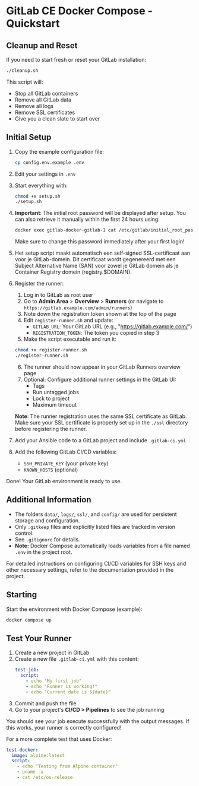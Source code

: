 # GitLab CE Docker Compose - Quickstart

## Cleanup and Reset

If you need to start fresh or reset your GitLab installation:

```bash
./cleanup.sh
```

This script will:
- Stop all GitLab containers
- Remove all GitLab data
- Remove all logs
- Remove SSL certificates
- Give you a clean slate to start over

## Initial Setup

1. Copy the example configuration file:
   ```sh
   cp config.env.example .env
   ```
2. Edit your settings in `.env`
3. Start everything with:
   ```bash
   chmod +x setup.sh
   ./setup.sh
   ```
4. **Important**: The initial root password will be displayed after setup. You can also retrieve it manually within the first 24 hours using:
   ```bash
   docker exec gitlab-docker-gitlab-1 cat /etc/gitlab/initial_root_password
   ```
   Make sure to change this password immediately after your first login!

5. Het setup script maakt automatisch een self-signed SSL-certificaat aan voor je GitLab-domein. Dit certificaat wordt gegenereerd met een Subject Alternative Name (SAN) voor zowel je GitLab domein als je Container Registry domein (registry.$DOMAIN).

6. Register the runner:
   1. Log in to GitLab as root user
   2. Go to **Admin Area** > **Overview** > **Runners** (or navigate to `https://gitlab.example.com/admin/runners`)
   3. Note down the registration token shown at the top of the page
   4. Edit `register-runner.sh` and update:
      - `GITLAB_URL`: Your GitLab URL (e.g., "https://gitlab.example.com/")
      - `REGISTRATION_TOKEN`: The token you copied in step 3
   5. Make the script executable and run it:
   ```bash
   chmod +x register-runner.sh
   ./register-runner.sh
   ```
   6. The runner should now appear in your GitLab Runners overview page
   7. Optional: Configure additional runner settings in the GitLab UI:
      - Tags
      - Run untagged jobs
      - Lock to project
      - Maximum timeout

   **Note**: The runner registration uses the same SSL certificate as GitLab. Make sure your SSL certificate is properly set up in the `./ssl` directory before registering the runner.

7. Add your Ansible code to a GitLab project and include `.gitlab-ci.yml`
8. Add the following GitLab CI/CD variables:
   - `SSH_PRIVATE_KEY` (your private key)
   - `KNOWN_HOSTS` (optional)

Done! Your GitLab environment is ready to use.

## Additional Information

- The folders `data/`, `logs/`, `ssl/`, and `config/` are used for persistent storage and configuration.
- Only `.gitkeep` files and explicitly listed files are tracked in version control.
- See `.gitignore` for details.
- **Note:** Docker Compose automatically loads variables from a file named `.env` in the project root.

For detailed instructions on configuring CI/CD variables for SSH keys and other necessary settings, refer to the documentation provided in the project.

## Starting

Start the environment with Docker Compose (example):
```sh
docker compose up
```

## Test Your Runner

1. Create a new project in GitLab
2. Create a new file `.gitlab-ci.yml` with this content:
   ```yaml
   test-job:
     script:
       - echo "My first job"
       - echo "Runner is working!"
       - echo "Current date is $(date)"
   ```
3. Commit and push the file
4. Go to your project's **CI/CD > Pipelines** to see the job running

You should see your job execute successfully with the output messages. If this works, your runner is correctly configured!

For a more complete test that uses Docker:
```yaml
test-docker:
  image: alpine:latest
  script:
    - echo "Testing from Alpine container"
    - uname -a
    - cat /etc/os-release
```